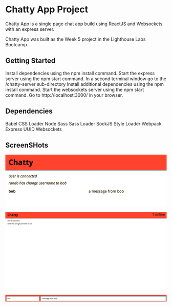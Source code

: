 # Chatty App Project

Chatty App is a single page chat app build using ReactJS and Websockets with an express server.

Chatty App was built as the Week 5 project in the Lighthouse Labs Bootcamp.

## Getting Started

Install dependencies using the npm install command.
Start the express server using the npm start command.
In a second terminal window go to the /chatty-server sub-directory
Install additional dependencies using the npm install command.
Start the websockets server using the npm start command.
Go to http://localhost:3000/ in your browser.

## Dependencies

Babel
CSS Loader
Node Sass
Sass Loader
SockJS
Style Loader
Webpack
Express
UUID
Websockets

## ScreenSHots

![screenshot of message posted](https://github.com/reidnaa/react/blob/master/images/posted-message.png?raw=true)

![screenshot of index page](https://github.com/reidnaa/react/blob/master/images/with-message.png?raw=true)